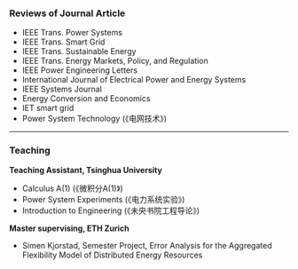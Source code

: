 ### **Reviews of Journal Article**  

- IEEE Trans. Power Systems
- IEEE Trans. Smart Grid
- IEEE Trans. Sustainable Energy
- IEEE Trans. Energy Markets, Policy, and Regulation
- IEEE Power Engineering Letters
- International Journal of Electrical Power and Energy Systems
- IEEE Systems Journal
- Energy Conversion and Economics
- IET smart grid
- Power System Technology (《电网技术》)


---

### **Teaching**  
**Teaching Assistant, Tsinghua University**  
- Calculus A(1) (《微积分A(1)》)
- Power System Experiments (《电力系统实验》)
- Introduction to Engineering (《未央书院工程导论》)

**Master supervising, ETH Zurich**  
- Simen Kjorstad, Semester Project, Error Analysis for the Aggregated Flexibility Model of Distributed Energy Resources